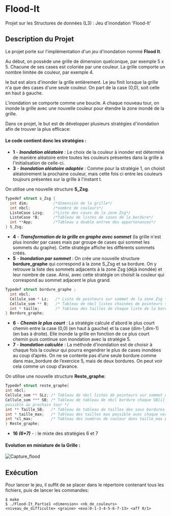 # Flood-It
Projet sur les Structures de données (L3) : Jeu d'inondation 'Flood-It'

## Description du Projet

Le projet porte sur l'implémentation d'un *jeu* d'inondation nommé **Flood It**.

Au début, on possède une grille de dimension quelconque, par exemple 5 x 5. Chacune de ses cases est coloriée par une couleur. 
La grille comporte un nombre limitée de couleur, par exemple 4.

le but est alors d'inonder la grille entièrement. Le jeu finit lorsque la grille n'a que des cases d'une seule couleur.
On part de la case (0,0), soit celle en haut à gauche.

L'inondation se comporte comme une boucle. A chaque nouveau tour, on inonde la grille avec une nouvelle couleur pour étendre la zone inondé de la grille.

Dans ce projet, le but est de développer plusieurs stratégies d'inondation afin de trouver la plus efficace:

#### Le code contient donc les stratégies :

- **1** - ***Inondation aléatoire*** : Le choix de la couleur à inonder est déterminé de manière aléatoire entre toutes les couleurs présentes dans la grille à l'initialisation de celle-ci.
- **3** - ***Inondation aléatoire adaptée*** : Comme pour la stratégie 1, on choisit aléatoirement la prochaine couleur, mais cette fois ci entre les couleurs toujours présentes sur la grille à l'instant t.

On utilise une nouvelle structure **S_Zsg**.

```c
Typedef struct s_Zsg {
  int dim;           /*dimension de la grille*/
  int nbcl;          /*nombre de couleurs*/
  ListeCase Lzsg;    /*Liste des cases de la zone Zsg*/
  ListeCase *B;      /*Tableau de listes de cases de la bordure*/
  int **App;         /*Tableau a double entree des appartenances*/
} S_Zsg;
```
- **4** - ***Transformation de la grille en graphe avec sommet*** (la grille n'est plus inonder par cases mais par groupe de cases qui sommet les sommets du graphe). Cette stratégie affiche les différents sommets créés.
- **5** - ***Inondation par sommet*** : On crée une nouvelle structure **bordure_graphe** qui correspond à la zone S_Zsg et sa bordure. On y retrouve la liste des sommets adjacents à la zone Zsg (déjà inondée) et leur nombre de case. 
Ainsi, avec cette stratégie on choisit la couleur qui correspond au sommet adjacent le plus grand.

```c
Typedef struct bordure_graphe ;
  int nbcl;
  Cellule_som * Lz;   /* Liste de pointeurs sur sommet de la zone Zsg */
  Cellule_som ** B;   /* Tableau de nbcl listes chainées de pointeurs sur sommet-zones de la bordure */
  int * taille;       /* Tableau des tailles de chaque liste de la bordure */
} Bordure_graphe;
```

- **6** - ***Chemin le plus court*** : La stratégie calcule d'abord le plus court chemin entre la case (0,0) (en haut à gauche) et la case (dim-1,dim-1) (en bas à droite). Elle inonde la grille en fonction de ce plus court chemin puis continue son inondation avec la stratégie 5.
- **7** - ***Inondation calculée*** : La méthode d’inondation est de choisir à chaque fois la couleur qui pourra engendrer le plus de cases inondées au coup d’après. 
On ne se contente pas d’une seule bordure comme dans max_bordure de l’exercice 5, mais de deux bordures. On peut voir cela comme un coup d’avance.

On utilise une nouvelle structure **Reste_graphe**:

```c
Typedef struct reste_graphe{
int nbcl;
Cellule_som ** SLz; /* Tableau de nbcl listes de pointeurs sur sommet de zone Zsg potentielles */
Cellule_som *** SB; /* Tableau de tableau de nbcl bordure chaque SB[i] correspond à la version i de Zsg
possible au prochain tour */
int ** Taille_SB;   /* Tableau de tableau de tailles des sous bordures */
int * taille_max;   /* Tableau des tailles max possible avec chaque version de Zsg possibles */
int *cl_max;        /* Tableau des numéros de couleur dans taille_max par versions */
} Reste_graphe;
```
- **16 *(6+7)*** - : le mixte des stratégies 6 et 7



#### Evolution en miniature de la Grille :
       
![Capture_flood](https://user-images.githubusercontent.com/79942403/195354936-5b254ff9-1551-4846-887d-7b073ad26973.JPG)


## Exécution

Pour lancer le jeu, il suffit de se placer dans le répertoire contenant tous les fichiers, puis de lancer les commandes:
```
$ make 
$ ./Flood-It_Partie1 <dimension> <nb_de_couleurs> <niveau_de_difficulte> <graine> <exo:0-1-3-4-5-6-7-13> <aff 0/1>
```



